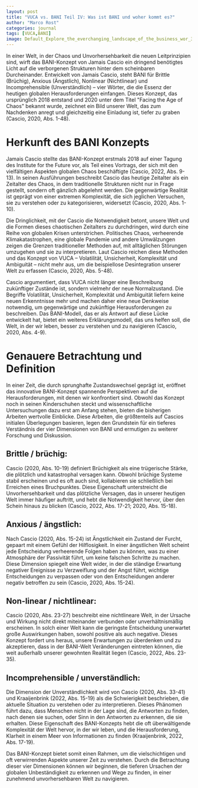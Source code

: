 ```yaml
---
layout: post
title: "VUCA vs. BANI Teil IV: Was ist BANI und woher kommt es?"
author: "Marco Rost"
categories: journal
tags: [VUCA,BANI]
image: Default_Explore_the_everchanging_landscape_of_the_business_wor_3.jpg
---
```


In einer Welt, in der Chaos und Unvorhersehbarkeit die neuen Leitprinzipien sind, wirft das BANI-Konzept von Jamais Cascio ein dringend benötigtes Licht auf die verborgenen Strukturen hinter dem scheinbaren Durcheinander. Entwickelt von Jamais Cascio, steht BANI für Brittle (Brüchig), Anxious (Ängstlich), Nonlinear (Nichtlinear) und Incomprehensible (Unverständlich) – vier Wörter, die die Essenz der heutigen globalen Herausforderungen einfangen. Dieses Konzept, das ursprünglich 2018 entstand und 2020 unter dem Titel "Facing the Age of Chaos" bekannt wurde, zeichnet ein Bild unserer Welt, das zum Nachdenken anregt und gleichzeitig eine Einladung ist, tiefer zu graben (Cascio, 2020, Abs. 1-48).

# Herkunft des BANI Konzepts
Jamais Cascio stellte das BANI-Konzept erstmals 2018 auf einer Tagung des Institute for the Future vor, als Teil eines Vortrags, der sich mit den vielfältigen Aspekten globalen Chaos beschäftigte (Cascio, 2022, Abs. 9-13). In seinen Ausführungen beschreibt Cascio das heutige Zeitalter als ein Zeitalter des Chaos, in dem traditionelle Strukturen nicht nur in Frage gestellt, sondern oft gänzlich abgelehnt werden. Die gegenwärtige Realität ist geprägt von einer extremen Komplexität, die sich jeglichen Versuchen, sie zu verstehen oder zu kategorisieren, widersetzt (Cascio, 2020, Abs. 1-10).

Die Dringlichkeit, mit der Cascio die Notwendigkeit betont, unsere Welt und die Formen dieses chaotischen Zeitalters zu durchdringen, wird durch eine Reihe von globalen Krisen unterstrichen. Politisches Chaos, verheerende Klimakatastrophen, eine globale Pandemie und andere Umwälzungen zeigen die Grenzen traditioneller Methoden auf, mit alltäglichen Störungen umzugehen und sie zu interpretieren. Laut Cascio reichen diese Methoden und das Konzept von VUCA – Volatilität, Unsicherheit, Komplexität und Ambiguität – nicht mehr aus, um die beispiellose Desintegration unserer Welt zu erfassen (Cascio, 2020, Abs. 5-48).

Cascio argumentiert, dass VUCA nicht länger eine Beschreibung zukünftiger Zustände ist, sondern vielmehr der neue Normalzustand. Die Begriffe Volatilität, Unsicherheit, Komplexität und Ambiguität liefern keine neuen Erkenntnisse mehr und machen daher eine neue Denkweise notwendig, um gegenwärtige und zukünftige Herausforderungen zu beschreiben. Das BANI-Modell, das er als Antwort auf diese Lücke entwickelt hat, bietet ein weiteres Erklärungsmodell, das uns helfen soll, die Welt, in der wir leben, besser zu verstehen und zu navigieren (Cascio, 2020, Abs. 4-9).

# Genauere Betrachtung und Definition
In einer Zeit, die durch sprunghafte Zustandswechsel geprägt ist, eröffnet das innovative BANI-Konzept spannende Perspektiven auf die Herausforderungen, mit denen wir konfrontiert sind. Obwohl das Konzept noch in seinen Kinderschuhen steckt und wissenschaftliche Untersuchungen dazu erst am Anfang stehen, bieten die bisherigen Arbeiten wertvolle Einblicke. Diese Arbeiten, die größtenteils auf Cascios initialen Überlegungen basieren, legen den Grundstein für ein tieferes Verständnis der vier Dimensionen von BANI und ermutigen zu weiterer Forschung und Diskussion.

## Brittle / brüchig: 
Cascio (2020, Abs. 10-19) definiert Brüchigkeit als eine trügerische Stärke, die plötzlich und katastrophal versagen kann. Obwohl brüchige Systeme stabil erscheinen und es oft auch sind, kollabieren sie schließlich bei Erreichen eines Bruchpunktes. Diese Eigenschaft unterstreicht die Unvorhersehbarkeit und das plötzliche Versagen, das in unserer heutigen Welt immer häufiger auftritt, und hebt die Notwendigkeit hervor, über den Schein hinaus zu blicken (Cascio, 2022, Abs. 17-21; 2020, Abs. 15-18).

## Anxious / ängstlich: 
Nach Cascio (2020, Abs. 15-24) ist Ängstlichkeit ein Zustand der Furcht, gepaart mit einem Gefühl der Hilflosigkeit. In einer ängstlichen Welt scheint jede Entscheidung verheerende Folgen haben zu können, was zu einer Atmosphäre der Passivität führt, um keine falschen Schritte zu machen. Diese Dimension spiegelt eine Welt wider, in der die ständige Erwartung negativer Ereignisse zu Verzweiflung und der Angst führt, wichtige Entscheidungen zu verpassen oder von den Entscheidungen anderer negativ betroffen zu sein (Cascio, 2020, Abs. 15-24).

## Non-linear / nichtlinear: 
Cascio (2020, Abs. 23-27) beschreibt eine nichtlineare Welt, in der Ursache und Wirkung nicht direkt miteinander verbunden oder unverhältnismäßig erscheinen. In solch einer Welt kann die geringste Entscheidung unerwartet große Auswirkungen haben, sowohl positive als auch negative. Dieses Konzept fordert uns heraus, unsere Erwartungen zu überdenken und zu akzeptieren, dass in der BANI-Welt Veränderungen eintreten können, die weit außerhalb unserer gewohnten Realität liegen (Cascio, 2022, Abs. 23-35).

## Incomprehensible / unverständlich: 
Die Dimension der Unverständlichkeit wird von Cascio (2020, Abs. 33-41) und Kraaijenbrink (2022, Abs. 15-19) als die Schwierigkeit beschrieben, die aktuelle Situation zu verstehen oder zu interpretieren. Dieses Phänomen führt dazu, dass Menschen nicht in der Lage sind, die Antworten zu finden, nach denen sie suchen, oder Sinn in den Antworten zu erkennen, die sie erhalten. Diese Eigenschaft des BANI-Konzepts hebt die oft überwältigende Komplexität der Welt hervor, in der wir leben, und die Herausforderung, Klarheit in einem Meer von Informationen zu finden (Kraaijenbrink, 2022, Abs. 17-19). 

Das BANI-Konzept bietet somit einen Rahmen, um die vielschichtigen und oft verwirrenden Aspekte unserer Zeit zu verstehen. Durch die Betrachtung dieser vier Dimensionen können wir beginnen, die tieferen Ursachen der globalen Unbeständigkeit zu erkennen und Wege zu finden, in einer zunehmend unvorhersehbaren Welt zu navigieren.

